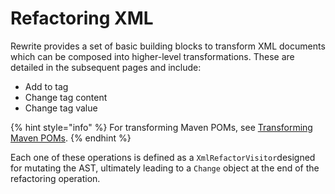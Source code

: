 # Refactoring XML

Rewrite provides a set of basic building blocks to transform XML documents which can be composed into higher-level transformations. These are detailed in the subsequent pages and include:

* Add to tag
* Change tag content
* Change tag value

{% hint style="info" %}
For transforming Maven POMs, see [Transforming Maven POMs](../../maven-1/transforming-maven-poms/).
{% endhint %}

Each one of these operations is defined as a `XmlRefactorVisitor`designed for mutating the AST, ultimately leading to a `Change` object at the end of the refactoring operation.

